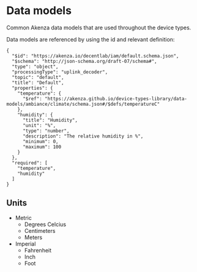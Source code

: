 # Data models

Common Akenza data models that are used throughout the device types.

Data models are referenced by using the id and relevant definition:

```
{
  "$id": "https://akenza.io/decentlab/iam/default.schema.json",
  "$schema": "http://json-schema.org/draft-07/schema#",
  "type": "object",
  "processingType": "uplink_decoder",
  "topic": "default",
  "title": "Default",
  "properties": {
    "temperature": {
      "$ref": "https://akenza.github.io/device-types-library/data-models/ambiance/climate/schema.json#/$defs/temperatureC"
    },
    "humidity": {
      "title": "Humidity",
      "unit": "%",
      "type": "number",
      "description": "The relative humidity in %",
      "minimum": 0,
      "maximum": 100
    }
  },
  "required": [
    "temperature",
    "humidity"
  ]
}
```

## Units

- Metric
  - Degrees Celcius
  - Centimeters
  - Meters
- Imperial
  - Fahrenheit
  - Inch
  - Foot

